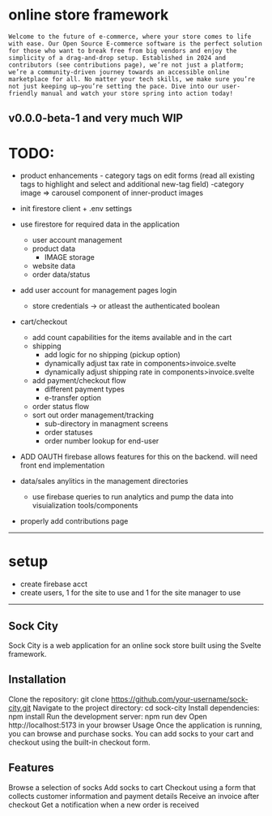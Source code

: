 # online store framework
    Welcome to the future of e-commerce, where your store comes to life with ease. Our Open Source E-commerce software is the perfect solution for those who want to break free from big vendors and enjoy the simplicity of a drag-and-drop setup. Established in 2024 and contributors (see contributions page), we’re not just a platform; we’re a community-driven journey towards an accessible online marketplace for all. No matter your tech skills, we make sure you’re not just keeping up—you’re setting the pace. Dive into our user-friendly manual and watch your store spring into action today!

v0.0.0-beta-1 and very much WIP
---

# TODO:

- product enhancements
        - category tags on edit forms (read all existing tags to highlight and select and additional new-tag field)
    -category image => carousel component of inner-product images

- init firestore client + .env settings

- use firestore for required data in the application
    - user account management
    - product data
        - IMAGE storage
    - website data
    - order data/status

- add user account for management pages login
    - store credentials -> or atleast the authenticated boolean

- cart/checkout
    - add count capabilities for the items available and in the cart
    - shipping
        - add logic for no shipping (pickup option)
        - dynamically adjust tax rate in components>invoice.svelte
        - dynamically adjust shipping rate in components>invoice.svelte
    - add payment/checkout flow
        - different payment types
        - e-transfer option 
    - order status flow
    - sort out order management/tracking
        - sub-directory in managment screens
        - order statuses
        - order number lookup for end-user

- ADD OAUTH firebase allows features for this on the backend. will need front end implementation

- data/sales anylitics in the management directories
    - use firebase queries to run analytics and pump the data into visuialization tools/components

- properly add contributions page
---
# setup

- create firebase acct
- create users, 1 for the site to use and 1 for the site manager to use

--- 
## Sock City
Sock City is a web application for an online sock store built using the Svelte framework.

## Installation
Clone the repository: git clone https://github.com/your-username/sock-city.git
Navigate to the project directory: cd sock-city
Install dependencies: npm install
Run the development server: npm run dev
Open http://localhost:5173 in your browser
Usage
Once the application is running, you can browse and purchase socks. You can add socks to your cart and checkout using the built-in checkout form.

## Features
Browse a selection of socks
Add socks to cart
Checkout using a form that collects customer information and payment details
Receive an invoice after checkout
Get a notification when a new order is received
